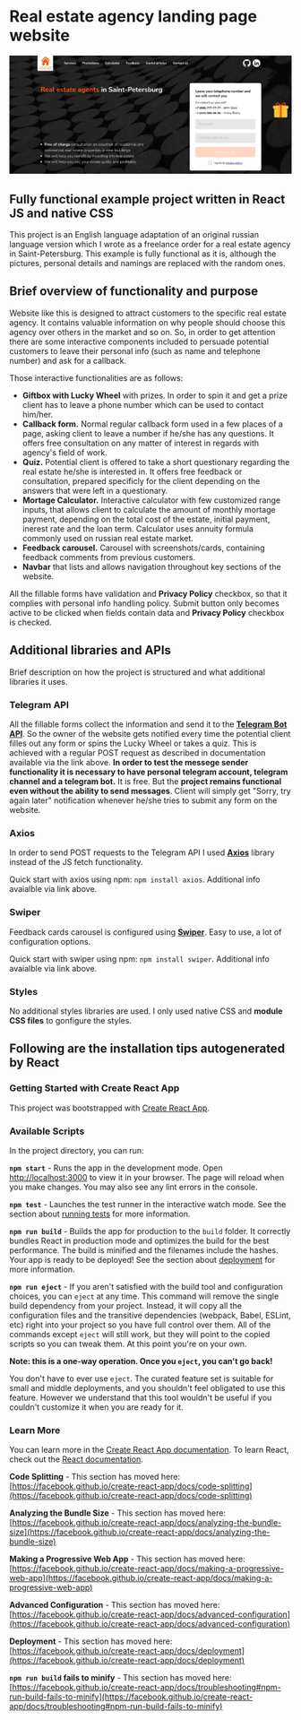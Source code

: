 # Real estate agency landing page website

![Snippet screenshot](snippet_for_readme.jpg)

## Fully functional example project written in React JS and native CSS

This project is an English language adaptation of an original russian language version which I wrote as a freelance order for a real estate agency in Saint-Petersburg. This example is fully functional as it is, although the pictures, personal details and namings are replaced with the random ones.

## Brief overview of functionality and purpose

Website like this is designed to attract customers to the specific real estate agency. It contains valuable information on why people should choose this agency over others in the market and so on. So, in order to get attention there are some interactive components included to persuade potential customers to leave their personal info (such as name and telephone number) and ask for a callback. 

Those interactive functionalities are as follows:

* **Giftbox with Lucky Wheel** with prizes. In order to spin it and get a prize client has to leave a phone number which can be used to contact him/her.
* **Callback form.** Normal regular callback form used in a few places of a page, asking client to leave a number if he/she has any questions. It offers free consultation on any matter of interest in regards with agency's field of work.
* **Quiz.** Potential client is offered to take a short questionary regarding the real estate he/she is interested in. It offers free feedback or consultation, prepared specificly for the client depending on the answers that were left in a questionary.
* **Mortage Calculator.** Interactive calculator with few customized range inputs, that allows client to calculate the amount of monthly mortage payment, depending on the total cost of the estate, initial payment, inerest rate and the loan term. Calculator uses annuity formula commonly used on russian real estate market.
* **Feedback carousel.** Carousel with screenshots/cards, containing feedback comments from previous customers.
* **Navbar** that lists and allows navigation throughout key sections of the website.

All the fillable forms have validation and **Privacy Policy** checkbox, so that it complies with personal info handling policy. Submit button only becomes active to be clicked when fields contain data and **Privacy Policy** checkbox is checked.

## Additional libraries and APIs

Brief description on how the project is structured and what additional libraries it uses.

### Telegram API
All the fillable forms collect the information and send it to the **[Telegram Bot API](https://core.telegram.org/bots/api)**.
So the owner of the website gets notified every time the potential client filles out any form or spins the Lucky Wheel or takes a quiz. This is achieved with a regular POST request as described in documentation available via the link above.
**In order to test the messege sender functionality it is necessary to have personal telegram account, telegram channel and a telegram bot.** It is free. But the **project remains functional even without the ability to send messages**. Client will simply get "Sorry, try again later" notification whenever he/she tries to submit any form on the website.

### Axios
In order to send POST requests to the Telegram API I used **[Axios](https://axios-http.com/docs/intro)** library instead of the JS fetch functionality.

Quick start with axios using npm: `npm install axios`. Additional info avaialble via link above.

### Swiper
Feedback cards carousel is configured using **[Swiper](https://swiperjs.com/react)**. Easy to use, a lot of configuration options.

Quick start with swiper using npm: `npm install swiper`. Additional info avaialble via link above.

### Styles
No additional styles libraries are used. I only used native CSS and **module CSS files** to gonfigure the styles.


## Following are the installation tips autogenerated by React

### Getting Started with Create React App

This project was bootstrapped with [Create React App](https://github.com/facebook/create-react-app).

### Available Scripts

In the project directory, you can run:

**`npm start`** - Runs the app in the development mode. Open [http://localhost:3000](http://localhost:3000) to view it in your browser. The page will reload when you make changes. You may also see any lint errors in the console.

**`npm test`** - Launches the test runner in the interactive watch mode. See the section about [running tests](https://facebook.github.io/create-react-app/docs/running-tests) for more information.

**`npm run build`** - Builds the app for production to the `build` folder. It correctly bundles React in production mode and optimizes the build for the best performance. The build is minified and the filenames include the hashes. Your app is ready to be deployed! See the section about [deployment](https://facebook.github.io/create-react-app/docs/deployment) for more information.

**`npm run eject`** - If you aren't satisfied with the build tool and configuration choices, you can `eject` at any time. This command will remove the single build dependency from your project. Instead, it will copy all the configuration files and the transitive dependencies (webpack, Babel, ESLint, etc) right into your project so you have full control over them. All of the commands except `eject` will still work, but they will point to the copied scripts so you can tweak them. At this point you're on your own.

**Note: this is a one-way operation. Once you `eject`, you can't go back!**

You don't have to ever use `eject`. The curated feature set is suitable for small and middle deployments, and you shouldn't feel obligated to use this feature. However we understand that this tool wouldn't be useful if you couldn't customize it when you are ready for it.

### Learn More

You can learn more in the [Create React App documentation](https://facebook.github.io/create-react-app/docs/getting-started). To learn React, check out the [React documentation](https://reactjs.org/).

**Code Splitting** - This section has moved here: [https://facebook.github.io/create-react-app/docs/code-splitting](https://facebook.github.io/create-react-app/docs/code-splitting)

**Analyzing the Bundle Size** - This section has moved here: [https://facebook.github.io/create-react-app/docs/analyzing-the-bundle-size](https://facebook.github.io/create-react-app/docs/analyzing-the-bundle-size)

**Making a Progressive Web App** - This section has moved here: [https://facebook.github.io/create-react-app/docs/making-a-progressive-web-app](https://facebook.github.io/create-react-app/docs/making-a-progressive-web-app)

**Advanced Configuration** - This section has moved here: [https://facebook.github.io/create-react-app/docs/advanced-configuration](https://facebook.github.io/create-react-app/docs/advanced-configuration)

**Deployment** - This section has moved here: [https://facebook.github.io/create-react-app/docs/deployment](https://facebook.github.io/create-react-app/docs/deployment)

**`npm run build` fails to minify** - This section has moved here: [https://facebook.github.io/create-react-app/docs/troubleshooting#npm-run-build-fails-to-minify](https://facebook.github.io/create-react-app/docs/troubleshooting#npm-run-build-fails-to-minify)
